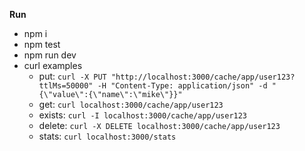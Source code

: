 **Run**
- npm i
- npm test
- npm run dev
- curl examples
  - put: `curl -X PUT "http://localhost:3000/cache/app/user123?ttlMs=50000" -H "Content-Type: application/json" -d "{\"value\":{\"name\":\"mike\"}}"`
  - get: `curl localhost:3000/cache/app/user123`
  - exists: `curl -I localhost:3000/cache/app/user123`
  - delete: `curl -X DELETE localhost:3000/cache/app/user123`
  - stats: `curl localhost:3000/stats`